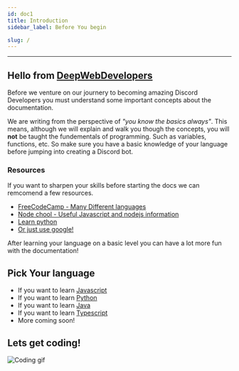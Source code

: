 ```yaml
---
id: doc1
title: Introduction
sidebar_label: Before You begin

slug: /
---
```


---

## Hello from [DeepWebDevelopers](https://github.com/DeepWebDevelopers)

Before we venture on our journery to becoming amazing Discord Developers you must understand some important concepts about the documentation.

We are writing from the perspective of _"you know the basics always"_.
This means, although we will explain and walk you though the concepts, you will **not** be taught the fundementals of programming. Such as variables, functions, etc. So make sure you have a basic knowledge of your language before jumping into creating a Discord bot.

### Resources

If you want to sharpen your skills before starting the docs we can remcomend a few resources.

- [FreeCodeCamp - Many Different languages](https://www.freecodecamp.org/)
- [Node chool - Useful Javascript and nodejs information](https://nodeschool.io/)
- [Learn python](https://www.learnpython.org/)
- [Or just use google!](https://www.google.com)

After learning your language on a basic level you can have a lot more fun with the documentation!

## Pick Your language

- If you want to learn [Javascript](https://deepwebdevelopers.github.io/discord-bot-guide/docs/js/s1/doc-byb-js)
- If you want to learn [Python](https://deepwebdevelopers.github.io/discord-bot-guide/docs/py/s1/doc-py-byb)
- If you want to learn [Java](https://deepwebdevelopers.github.io/discord-bot-guide/docs/java/s1/doc-byb-java)
- If you want to learn [Typescript](https://deepwebdevelopers.github.io/discord-bot-guide/docs/ts/s1/doc-byb-ts)
- More coming soon!

## Lets get coding!

![Coding gif](https://media.giphy.com/media/ZVik7pBtu9dNS/giphy.gif)
